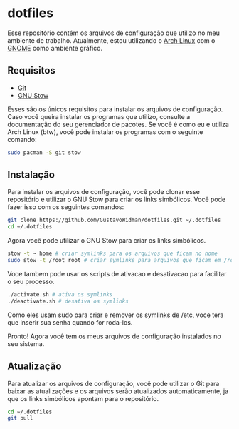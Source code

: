 # dotfiles

Esse repositório contém os arquivos de configuração que utilizo no meu ambiente de trabalho. Atualmente, estou utilizando o [Arch Linux](https://archlinux.org/) com o [GNOME](https://www.gnome.org/) como ambiente gráfico.

## Requisitos

- [Git](https://git-scm.com/)
- [GNU Stow](https://www.gnu.org/software/stow/)

Esses são os únicos requisitos para instalar os arquivos de configuração. Caso você queira instalar os programas que utilizo, consulte a documentação do seu gerenciador de pacotes. Se você é como eu e utiliza Arch Linux (btw), você pode instalar os programas com o seguinte comando:

```bash
sudo pacman -S git stow
```

## Instalação

Para instalar os arquivos de configuração, você pode clonar esse repositório e utilizar o GNU Stow para criar os links simbólicos. Você pode fazer isso com os seguintes comandos:

```bash
git clone https://github.com/GustavoWidman/dotfiles.git ~/.dotfiles
cd ~/.dotfiles
```

Agora você pode utilizar o GNU Stow para criar os links simbólicos.

```bash
stow -t ~ home # criar symlinks para os arquivos que ficam no home
sudo stow -t /root root # criar symlinks para arquivos que ficam em /root (necessita sudo)
```

Voce tambem pode usar os scripts de ativacao e desativacao para facilitar o seu processo.

```bash
./activate.sh # ativa os symlinks
./deactivate.sh # desativa os symlinks
```

Como eles usam sudo para criar e remover os symlinks de /etc, voce tera que inserir sua senha quando for roda-los.

Pronto! Agora você tem os meus arquivos de configuração instalados no seu sistema.

## Atualização

Para atualizar os arquivos de configuração, você pode utilizar o Git para baixar as atualizações e os arquivos serão atualizados automaticamente, ja que os links simbólicos apontam para o repositório.

```bash
cd ~/.dotfiles
git pull
```
